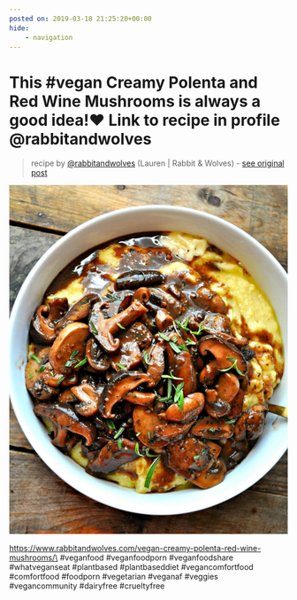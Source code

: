 ```yaml
---
posted on: 2019-03-18 21:25:20+00:00
hide:
    - navigation
---
```


# This #vegan Creamy Polenta and Red Wine Mushrooms is always a good idea!❤️ Link to recipe in profile @rabbitandwolves  

> recipe by [@rabbitandwolves](https://www.instagram.com/rabbitandwolves/) 
(Lauren | Rabbit & Wolves) - [see original post](https://instagram.com/p/BvKidtbAbKb)

![](../img/rabbitandwolves_18-03-2019_2103.png)

https://www.rabbitandwolves.com/vegan-creamy-polenta-red-wine-mushrooms/\
\#veganfood \#veganfoodporn \#veganfoodshare \#whatveganseat \#plantbased \#plantbaseddiet \#vegancomfortfood \#comfortfood \#foodporn \#vegetarian \#veganaf \#veggies \#vegancommunity \#dairyfree \#crueltyfree 